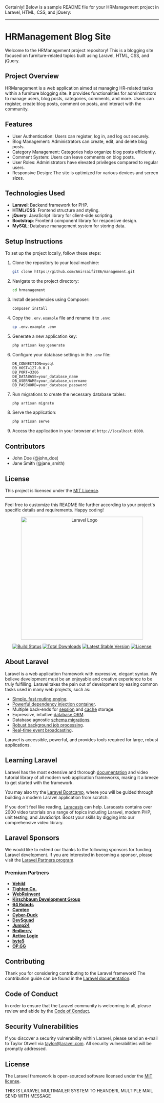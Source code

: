 Certainly! Below is a sample README file for your HRManagement project in Laravel, HTML, CSS, and jQuery:

---

# HRManagement Blog Site

Welcome to the HRManagement project repository! This is a blogging site focused on furniture-related topics built using Laravel, HTML, CSS, and jQuery.

## Project Overview

HRManagement is a web application aimed at managing HR-related tasks within a furniture blogging site. It provides functionalities for administrators to manage users, blog posts, categories, comments, and more. Users can register, create blog posts, comment on posts, and interact with the community.

## Features

- User Authentication: Users can register, log in, and log out securely.
- Blog Management: Administrators can create, edit, and delete blog posts.
- Category Management: Categories help organize blog posts efficiently.
- Comment System: Users can leave comments on blog posts.
- User Roles: Administrators have elevated privileges compared to regular users.
- Responsive Design: The site is optimized for various devices and screen sizes.

## Technologies Used

- **Laravel**: Backend framework for PHP.
- **HTML/CSS**: Frontend structure and styling.
- **jQuery**: JavaScript library for client-side scripting.
- **Bootstrap**: Frontend component library for responsive design.
- **MySQL**: Database management system for storing data.

## Setup Instructions

To set up the project locally, follow these steps:

1. Clone the repository to your local machine:

   ```bash
   git clone https://github.com/Amirsaifi786/management.git
   ```

2. Navigate to the project directory:

   ```bash
   cd hrmanagement
   ```

3. Install dependencies using Composer:

   ```bash
   composer install
   ```

4. Copy the `.env.example` file and rename it to `.env`:

   ```bash
   cp .env.example .env
   ```

5. Generate a new application key:

   ```bash
   php artisan key:generate
   ```

6. Configure your database settings in the `.env` file:

   ```plaintext
   DB_CONNECTION=mysql
   DB_HOST=127.0.0.1
   DB_PORT=3306
   DB_DATABASE=your_database_name
   DB_USERNAME=your_database_username
   DB_PASSWORD=your_database_password
   ```

7. Run migrations to create the necessary database tables:

   ```bash
   php artisan migrate
   ```

8. Serve the application:

   ```bash
   php artisan serve
   ```

9. Access the application in your browser at `http://localhost:8000`.

## Contributors

- John Doe (@john_doe)
- Jane Smith (@jane_smith)

## License

This project is licensed under the [MIT License](LICENSE).

---

Feel free to customize this README file further according to your project's specific details and requirements. Happy coding!



<p align="center"><a href="https://laravel.com" target="_blank"><img src="https://raw.githubusercontent.com/laravel/art/master/logo-lockup/5%20SVG/2%20CMYK/1%20Full%20Color/laravel-logolockup-cmyk-red.svg" width="400" alt="Laravel Logo"></a></p>

<p align="center">
<a href="https://github.com/laravel/framework/actions"><img src="https://github.com/laravel/framework/workflows/tests/badge.svg" alt="Build Status"></a>
<a href="https://packagist.org/packages/laravel/framework"><img src="https://img.shields.io/packagist/dt/laravel/framework" alt="Total Downloads"></a>
<a href="https://packagist.org/packages/laravel/framework"><img src="https://img.shields.io/packagist/v/laravel/framework" alt="Latest Stable Version"></a>
<a href="https://packagist.org/packages/laravel/framework"><img src="https://img.shields.io/packagist/l/laravel/framework" alt="License"></a>
</p>

## About Laravel

Laravel is a web application framework with expressive, elegant syntax. We believe development must be an enjoyable and creative experience to be truly fulfilling. Laravel takes the pain out of development by easing common tasks used in many web projects, such as:

- [Simple, fast routing engine](https://laravel.com/docs/routing).
- [Powerful dependency injection container](https://laravel.com/docs/container).
- Multiple back-ends for [session](https://laravel.com/docs/session) and [cache](https://laravel.com/docs/cache) storage.
- Expressive, intuitive [database ORM](https://laravel.com/docs/eloquent).
- Database agnostic [schema migrations](https://laravel.com/docs/migrations).
- [Robust background job processing](https://laravel.com/docs/queues).
- [Real-time event broadcasting](https://laravel.com/docs/broadcasting).

Laravel is accessible, powerful, and provides tools required for large, robust applications.

## Learning Laravel

Laravel has the most extensive and thorough [documentation](https://laravel.com/docs) and video tutorial library of all modern web application frameworks, making it a breeze to get started with the framework.

You may also try the [Laravel Bootcamp](https://bootcamp.laravel.com), where you will be guided through building a modern Laravel application from scratch.

If you don't feel like reading, [Laracasts](https://laracasts.com) can help. Laracasts contains over 2000 video tutorials on a range of topics including Laravel, modern PHP, unit testing, and JavaScript. Boost your skills by digging into our comprehensive video library.

## Laravel Sponsors

We would like to extend our thanks to the following sponsors for funding Laravel development. If you are interested in becoming a sponsor, please visit the [Laravel Partners program](https://partners.laravel.com).

### Premium Partners

- **[Vehikl](https://vehikl.com/)**
- **[Tighten Co.](https://tighten.co)**
- **[WebReinvent](https://webreinvent.com/)**
- **[Kirschbaum Development Group](https://kirschbaumdevelopment.com)**
- **[64 Robots](https://64robots.com)**
- **[Curotec](https://www.curotec.com/services/technologies/laravel/)**
- **[Cyber-Duck](https://cyber-duck.co.uk)**
- **[DevSquad](https://devsquad.com/hire-laravel-developers)**
- **[Jump24](https://jump24.co.uk)**
- **[Redberry](https://redberry.international/laravel/)**
- **[Active Logic](https://activelogic.com)**
- **[byte5](https://byte5.de)**
- **[OP.GG](https://op.gg)**

## Contributing

Thank you for considering contributing to the Laravel framework! The contribution guide can be found in the [Laravel documentation](https://laravel.com/docs/contributions).

## Code of Conduct

In order to ensure that the Laravel community is welcoming to all, please review and abide by the [Code of Conduct](https://laravel.com/docs/contributions#code-of-conduct).

## Security Vulnerabilities

If you discover a security vulnerability within Laravel, please send an e-mail to Taylor Otwell via [taylor@laravel.com](mailto:taylor@laravel.com). All security vulnerabilities will be promptly addressed.

## License

The Laravel framework is open-sourced software licensed under the [MIT license](https://opensource.org/licenses/MIT).

THIS IS LARAVEL MULTIMAILER SYSTEM TO HEANDERL MULTIPLE MAIL SEND WITH MESSAGE 


